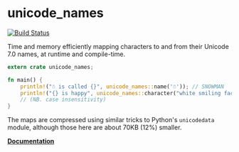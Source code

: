 # unicode_names

[![Build Status](https://travis-ci.org/huonw/unicode_names.png)](https://travis-ci.org/huonw/unicode_names)

Time and memory efficiently mapping characters to and from their
Unicode 7.0 names, at runtime and compile-time.

```rust
extern crate unicode_names;

fn main() {
    println!("☃ is called {}", unicode_names::name('☃')); // SNOWMAN
    println!("{} is happy", unicode_names::character("white smiling face")); // ☺
    // (NB. case insensitivity)
}
```

The maps are compressed using similar tricks to Python's `unicodedata`
module, although those here are about 70KB (12%) smaller.

[**Documentation**](http://huonw.github.io/unicode_names/unicode_names)
